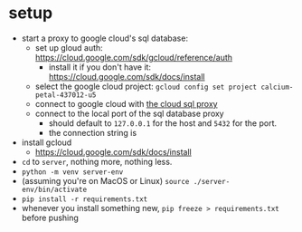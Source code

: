 # setup
- start a proxy to google cloud's sql database:
  - set up gloud auth: https://cloud.google.com/sdk/gcloud/reference/auth
    - install it if you don't have it: https://cloud.google.com/sdk/docs/install
  - select the google cloud project: `gcloud config set project calcium-petal-437012-u5`
  - connect to google cloud with [the cloud sql proxy](https://github.com/GoogleCloudPlatform/cloud-sql-proxy)
  - connect to the local port of the sql database proxy 
    - should default to `127.0.0.1` for the host and `5432` for the port.
    - the connection string is 
- install gcloud
    - https://cloud.google.com/sdk/docs/install
- `cd` to `server`, nothing more, nothing less.
- `python -m venv server-env`
- (assuming you're on MacOS or Linux) `source ./server-env/bin/activate`
- `pip install -r requirements.txt`
- whenever you install something new, `pip freeze > requirements.txt` before pushing

